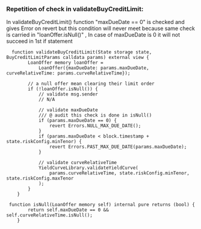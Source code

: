 ### Repetition of check in validateBuyCreditLimit:
In validateBuyCreditLimit() function  "maxDueDate == 0" is checked and gives Error on revert but this condition will never meet because same check is carried in "loanOffer.isNull()" , In case of maxDueDate is 0 it will not succeed in 1st if statement 

```
  function validateBuyCreditLimit(State storage state, BuyCreditLimitParams calldata params) external view {
        LoanOffer memory loanOffer =
            LoanOffer({maxDueDate: params.maxDueDate, curveRelativeTime: params.curveRelativeTime});

        // a null offer mean clearing their limit order
        if (!loanOffer.isNull()) {
            // validate msg.sender
            // N/A

            // validate maxDueDate
            /// @ audit this check is done in isNull() 
            if (params.maxDueDate == 0) {
                revert Errors.NULL_MAX_DUE_DATE();
            }
            if (params.maxDueDate < block.timestamp + state.riskConfig.minTenor) {
                revert Errors.PAST_MAX_DUE_DATE(params.maxDueDate);
            }

            // validate curveRelativeTime
            YieldCurveLibrary.validateYieldCurve(
                params.curveRelativeTime, state.riskConfig.minTenor, state.riskConfig.maxTenor
            );
        }
    }
```


```
 function isNull(LoanOffer memory self) internal pure returns (bool) {
        return self.maxDueDate == 0 && self.curveRelativeTime.isNull();
    }
```